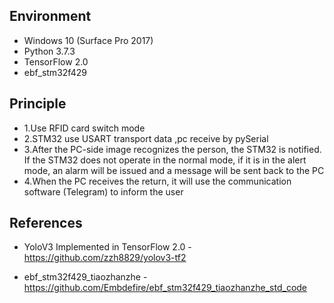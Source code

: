 ## Environment

-	Windows 10 (Surface Pro 2017)
-	Python 3.7.3  
-	TensorFlow 2.0  
-	ebf_stm32f429 

## Principle

-	1.Use RFID card switch mode
-	2.STM32 use USART transport data ,pc receive by pySerial
-	3.After the PC-side image recognizes the person, the STM32 is notified. If the STM32 does not operate in the normal mode, if it is in the alert mode, an alarm will be issued and a message will be sent back to the PC
-	4.When the PC receives the return, it will use the communication software (Telegram) to inform the user


## References

-	YoloV3 Implemented in TensorFlow 2.0
-https://github.com/zzh8829/yolov3-tf2

-	ebf_stm32f429_tiaozhanzhe
-https://github.com/Embdefire/ebf_stm32f429_tiaozhanzhe_std_code
